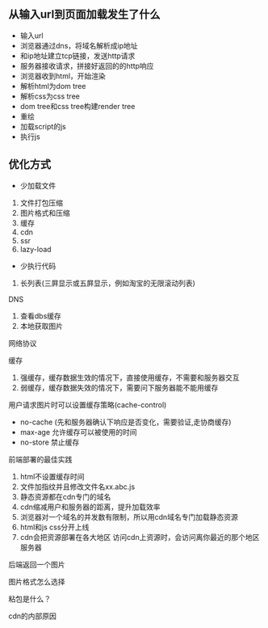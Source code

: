 ## 从输入url到页面加载发生了什么
* 输入url
* 浏览器通过dns，将域名解析成ip地址
* 和ip地址建立tcp链接，发送http请求
* 服务器接收请求，拼接好返回的的http响应
* 浏览器收到html，开始渲染
* 解析html为dom tree
* 解析css为css tree
* dom tree和css tree构建render tree
* 重绘
* 加载script的js
* 执行js

## 优化方式
* 少加载文件

1. 文件打包压缩
2. 图片格式和压缩
3. 缓存
4. cdn
5. ssr
6. lazy-load

* 少执行代码

1. 长列表(三屛显示或五屛显示，例如淘宝的无限滚动列表)

DNS

1. 查看dbs缓存
2. 本地获取图片

网络协议


缓存
1. 强缓存，缓存数据生效的情况下，直接使用缓存，不需要和服务器交互
2. 弱缓存，缓存数据失效的情况下，需要问下服务器能不能用缓存

用户请求图片时可以设置缓存策略(cache-control)
* no-cache (先和服务器确认下响应是否变化，需要验证,走协商缓存)
* max-age 允许缓存可以被使用的时间
* no-store 禁止缓存

前端部署的最佳实践
1. html不设置缓存时间
2. 文件加指纹并且修改文件名xx.abc.js
3. 静态资源都在cdn专门的域名
  1. cdn缩减用户和服务器的距离，提升加载效率
  2. 浏览器对一个域名的并发数有限制，所以用cdn域名专门加载静态资源
4. html和js css分开上线
5. cdn会把资源部署在各大地区
  访问cdn上资源时，会访问离你最近的那个地区服务器

后端返回一个图片

图片格式怎么选择

粘包是什么？

cdn的内部原因



